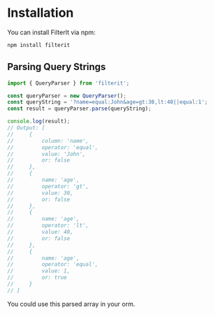 # Installation

You can install FilterIt via npm:

```bash
npm install filterit
```

## Parsing Query Strings

```javascript
import { QueryParser } from 'filterit';

const queryParser = new QueryParser();
const queryString = '?name=equal:John&age=gt:30,lt:40||equal:1';
const result = queryParser.parse(queryString);

console.log(result);
// Output: [
//     {
//         column: 'name',
//         operator: 'equal',
//         value: 'John',
//         or: false
//     },
//     {
//         name: 'age',
//         operator: 'gt',
//         value: 30,
//         or: false
//     },
//     {
//         name: 'age',
//         operator: 'lt',
//         value: 40,
//         or: false
//     },
//     {
//         name: 'age',
//         operator: 'equal',
//         value: 1,
//         or: true
//     }
// ]
```

You could use this parsed array in your orm.
